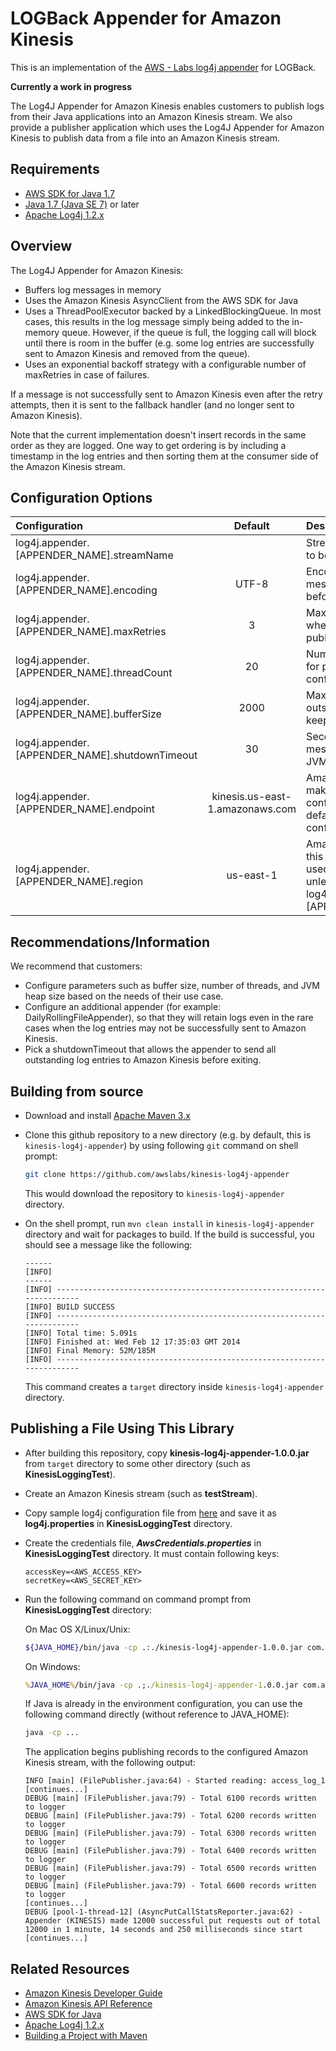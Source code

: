 # LOGBack Appender for Amazon Kinesis

This is an implementation of the [AWS - Labs log4j appender](https://github.com/awslabs/kinesis-log4j-appender) for LOGBack.

**Currently a work in progress**


The Log4J Appender for Amazon Kinesis enables customers to publish logs from their Java applications into an Amazon Kinesis stream. We also provide a publisher application which uses the Log4J Appender for Amazon Kinesis to publish data from a file into an Amazon Kinesis stream.

## Requirements
* [AWS SDK for Java 1.7](http://aws.amazon.com/sdkforjava)
* [Java 1.7 (Java SE 7)](http://www.oracle.com/technetwork/java/javase/overview/index.html) or later
* [Apache Log4j 1.2.x](http://logging.apache.org/log4j/1.2/)

## Overview

The Log4J Appender for Amazon Kinesis:
* Buffers log messages in memory
* Uses the Amazon Kinesis AsyncClient from the AWS SDK for Java
* Uses a ThreadPoolExecutor backed by a LinkedBlockingQueue. In most cases, this results in the log message simply being added to the in-memory queue. However, if the queue is full, the logging call will block until there is room in the buffer (e.g. some log entries are successfully sent to Amazon Kinesis and removed from the queue).
* Uses an exponential backoff strategy with a configurable number of maxRetries in case of failures.

If a message is not successfully sent to Amazon Kinesis even after the retry attempts, then it is sent to the fallback handler (and no longer sent to Amazon Kinesis).

Note that the current implementation doesn't insert records in the same order as they are logged. One way to get ordering is by including a timestamp in the log entries and then sorting them at the consumer side of the Amazon Kinesis stream.

## Configuration Options

| **Configuration** | **Default** | **Description**
| :----------|:----------:|:----------
| log4j.appender.[APPENDER_NAME].streamName| | Stream name to which data is to be published
| log4j.appender.[APPENDER_NAME].encoding | UTF-8 | Encoding used to convert log message strings into bytes before sending
| log4j.appender.[APPENDER_NAME].maxRetries | 3 | Maximum number of retries when calling Kinesis APIs to publish a log message.
| log4j.appender.[APPENDER_NAME].threadCount | 20 | Number of parallel threads for publishing logs to configured Kinesis stream
| log4j.appender.[APPENDER_NAME].bufferSize | 2000 | Maximum number of outstanding log messages to keep in memory
| log4j.appender.[APPENDER_NAME].shutdownTimeout | 30 | Seconds to send buffered messages before application JVM quits normally
| log4j.appender.[APPENDER_NAME].endpoint | kinesis.us-east-1.amazonaws.com | Amazon Kinesis endpoint to make requests to, if configured this overrides default endpoint for the configured region
| log4j.appender.[APPENDER_NAME].region | us-east-1 | Amazon Kinesis endpoint in this configured region will be used for making requests unless overridden by log4j.appender.[APPENDER_NAME].endpoint

## Recommendations/Information

We recommend that customers:
* Configure parameters such as buffer size, number of threads, and JVM heap size based on the needs of their use case.
* Configure an additional appender (for example: DailyRollingFileAppender), so that they will retain logs even in the rare cases when the log entries may not be successfully sent to Amazon Kinesis.
* Pick a shutdownTimeout that allows the appender to send all outstanding log entries to Amazon Kinesis before exiting.

## Building from source
* Download and install [Apache Maven 3.x](http://maven.apache.org/download.cgi)
* Clone this github repository to a new directory (e.g. by default, this is `kinesis-log4j-appender`) by using following `git` command on shell prompt:

  ```bash
  git clone https://github.com/awslabs/kinesis-log4j-appender
  ```
  This would download the repository to `kinesis-log4j-appender` directory.
* On the shell prompt, run `mvn clean install` in `kinesis-log4j-appender` directory and wait for packages to build. If the build is successful, you should see a message like the following:

  ```properties
  ------
  [INFO] 
  ------
  [INFO] ------------------------------------------------------------------------
  [INFO] BUILD SUCCESS
  [INFO] ------------------------------------------------------------------------
  [INFO] Total time: 5.091s
  [INFO] Finished at: Wed Feb 12 17:35:03 GMT 2014
  [INFO] Final Memory: 52M/185M
  [INFO] ------------------------------------------------------------------------
  ```
  This command creates a `target` directory inside `kinesis-log4j-appender` directory.

## Publishing a File Using This Library
* After building this repository, copy **kinesis-log4j-appender-1.0.0.jar** from `target` directory to some other directory (such as **KinesisLoggingTest**).
* Create an Amazon Kinesis stream (such as **testStream**).
* Copy sample log4j configuration file from [here](src/main/resources/log4j-sample.properties) and save it as **log4j.properties** in **KinesisLoggingTest** directory.
* Create the credentials file, ***AwsCredentials.properties*** in **KinesisLoggingTest** directory. It must contain following keys:

  ```properties
  accessKey=<AWS_ACCESS_KEY>
  secretKey=<AWS_SECRET_KEY>
  ```
* Run the following command on command prompt from **KinesisLoggingTest** directory:

  On Mac OS X/Linux/Unix:
  ```bash
  ${JAVA_HOME}/bin/java -cp .:./kinesis-log4j-appender-1.0.0.jar com.amazonaws.services.kinesis.log4j.FilePublisher <path_to_sample_log_file> 
  ```
  On Windows:
  ```bat
  %JAVA_HOME%/bin/java -cp .;./kinesis-log4j-appender-1.0.0.jar com.amazonaws.services.kinesis.log4j.FilePublisher <path_to_sample_log_file>
  ```
  If Java is already in the environment configuration, you can use the following command directly (without reference to JAVA_HOME):
  ```bash
  java -cp ...
  ```
  The application begins publishing records to the configured Amazon Kinesis stream, with the following output:
  ```properties
  INFO [main] (FilePublisher.java:64) - Started reading: access_log_1
  [continues...]
  DEBUG [main] (FilePublisher.java:79) - Total 6100 records written to logger
  DEBUG [main] (FilePublisher.java:79) - Total 6200 records written to logger
  DEBUG [main] (FilePublisher.java:79) - Total 6300 records written to logger
  DEBUG [main] (FilePublisher.java:79) - Total 6400 records written to logger
  DEBUG [main] (FilePublisher.java:79) - Total 6500 records written to logger
  DEBUG [main] (FilePublisher.java:79) - Total 6600 records written to logger
  [continues...]
  DEBUG [pool-1-thread-12] (AsyncPutCallStatsReporter.java:62) - Appender (KINESIS) made 12000 successful put requests out of total 12000 in 1 minute, 14 seconds and 250 milliseconds since start
  [continues...]
  ```

## Related Resources
* [Amazon Kinesis Developer Guide](http://docs.aws.amazon.com/kinesis/latest/dev/introduction.html)  
* [Amazon Kinesis API Reference](http://docs.aws.amazon.com/kinesis/latest/APIReference/Welcome.html)
* [AWS SDK for Java](http://aws.amazon.com/sdkforjava)
* [Apache Log4j 1.2.x](http://logging.apache.org/log4j/1.2/)
* [Building a Project with Maven](http://maven.apache.org/run-maven/index.html)
